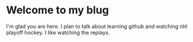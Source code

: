 # Welcome to my blug

I'm glad you are here. I plan to talk about learning github and watching 
nhl playoff hockey. I like watching the replays.
